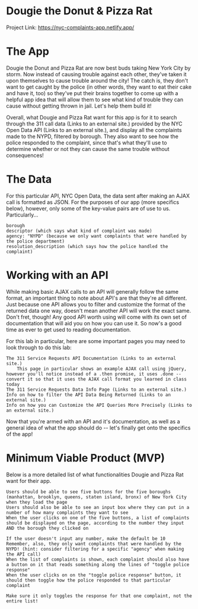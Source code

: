 # Dougie the Donut & Pizza Rat

Project Link: https://nyc-complaints-app.netlify.app/

# The App

Dougie the Donut and Pizza Rat are now best buds taking New York City by storm. Now instead of causing trouble against each other, they've taken it upon themselves to cause trouble around the city! The catch is, they don't want to get caught by the police (in other words, they want to eat their cake and have it, too) so they've put their brains together to come up with a helpful app idea that will allow them to see what kind of trouble they can cause without getting thrown in jail. Let's help them build it!

Overall, what Dougie and Pizza Rat want for this app is for it to search through the 311 call data (Links to an external site.) provided by the NYC Open Data API (Links to an external site.), and display all the complaints made to the NYPD, filtered by borough. They also want to see how the police responded to the complaint, since that's what they'll use to determine whether or not they can cause the same trouble without consequences!

# The Data

For this particular API, NYC Open Data, the data sent after making an AJAX call is formatted as JSON.
For the purposes of our app (more specifics below), however, only some of the key-value pairs are of use to us. Particularly...

    borough
    descriptor (which says what kind of complaint was made)
    agency: "NYPD" (because we only want complaints that were handled by the police department)
    resolution_description (which says how the police handled the complaint)

# Working with an API

While making basic AJAX calls to an API will generally follow the same format, an important thing to note about API's are that they're all different. Just because one API allows you to filter and customize the format of the returned data one way, doesn't mean another API will work the exact same. Don't fret, though! Any good API worth using will come with its own set of documentation that will aid you on how you can use it. So now's a good time as ever to get used to reading documentation.

For this lab in particular, here are some important pages you may need to look through to do this lab:

    The 311 Service Requests API Documentation (Links to an external site.)
        This page in particular shows an example AJAX call using jQuery, however you'll notice instead of a .then promise, it uses .done -- convert it so that it uses the AJAX call format you learned in class today
    The 311 Service Requests Data Info Page (Links to an external site.)
    Info on how to filter the API Data Being Returned (Links to an external site.)
    Info on how you can Customize the API Queries More Precisely (Links to an external site.)

Now that you're armed with an API and it's documentation, as well as a general idea of what the app should do -- let's finally get onto the specifics of the app!

# Minimum Viable Product (MVP)

Below is a more detailed list of what functionalities Dougie and Pizza Rat want for their app.

    Users should be able to see five buttons for the five boroughs (manhattan, brooklyn, queens, staten island, bronx) of New York City when they load the page
    Users should also be able to see an input box where they can put in a number of how many complaints they want to see
    When the user clicks on one of the five buttons, a list of complaints should be displayed on the page, according to the number they input AND the borough they clicked on

    If the user doesn't input any number, make the default be 10
    Remember, also, they only want complaints that were handled by the NYPD! (hint: consider filtering for a specific "agency" when making the API call)
    When the list of complaints is shown, each complaint should also have a button on it that reads something along the lines of "toggle police response"
    When the user clicks on on the "toggle police response" button, it should then toggle how the police responded to that particular complaint

    Make sure it only toggles the response for that one complaint, not the entire list!
